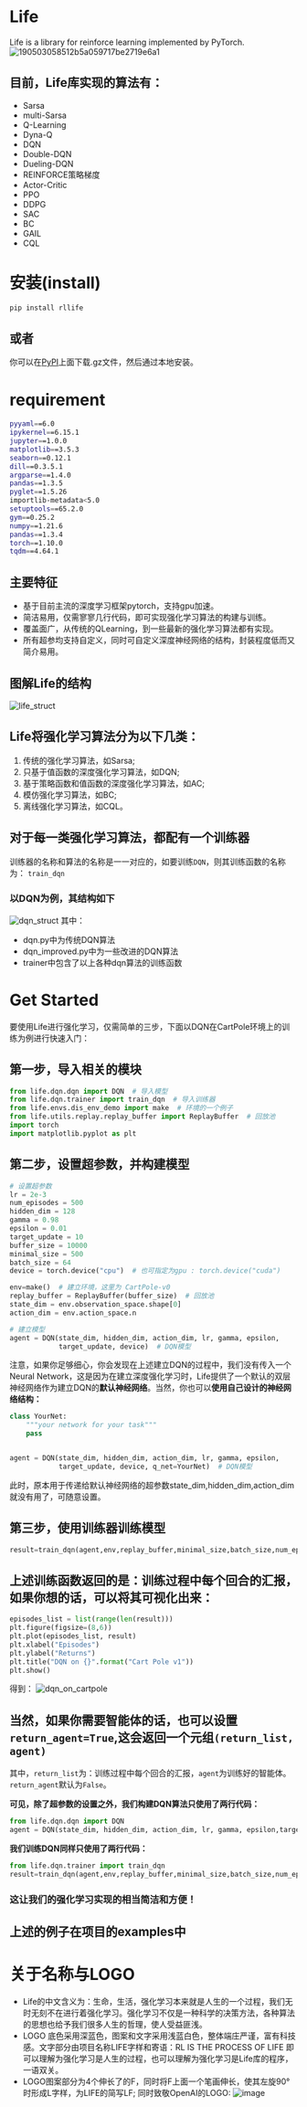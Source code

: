 # Life
Life is a library for reinforce learning implemented by PyTorch.
![190503058512b5a059717be2719e6a1](https://user-images.githubusercontent.com/106570281/220634585-7f9375f2-599f-479c-bceb-f624f9932528.jpg)
## 目前，Life库实现的算法有：
- Sarsa
- multi-Sarsa
- Q-Learning
- Dyna-Q
- DQN
- Double-DQN
- Dueling-DQN
- REINFORCE策略梯度
- Actor-Critic
- PPO
- DDPG
- SAC
- BC
- GAIL
- CQL
# 安装(install)
```bash
pip install rllife
```
## 或者
你可以在[PyPI](https://pypi.org/project/rllife/#files)上面下载.gz文件，然后通过本地安装。
# requirement
```bash
pyyaml==6.0
ipykernel==6.15.1
jupyter==1.0.0
matplotlib==3.5.3
seaborn==0.12.1
dill==0.3.5.1
argparse==1.4.0
pandas==1.3.5
pyglet==1.5.26
importlib-metadata<5.0
setuptools==65.2.0
gym==0.25.2
numpy==1.21.6
pandas==1.3.4
torch==1.10.0
tqdm==4.64.1
```
## 主要特征
- 基于目前主流的深度学习框架pytorch，支持gpu加速。
- 简洁易用，仅需寥寥几行代码，即可实现强化学习算法的构建与训练。
- 覆盖面广，从传统的QLearning，到一些最新的强化学习算法都有实现。
- 所有超参均支持自定义，同时可自定义深度神经网络的结构，封装程度低而又简介易用。
## 图解Life的结构
![life_struct](https://user-images.githubusercontent.com/106570281/221387421-566e1444-ea61-48ed-b68e-34ee1725560f.jpg)
## Life将强化学习算法分为以下几类：
1. 传统的强化学习算法，如Sarsa;
2. 只基于值函数的深度强化学习算法，如DQN;
3. 基于策略函数和值函数的深度强化学习算法，如AC;
4. 模仿强化学习算法，如BC;
5. 离线强化学习算法，如CQL。
## 对于每一类强化学习算法，都配有一个训练器
训练器的名称和算法的名称是一一对应的，如要训练```DQN```，则其训练函数的名称为：
```train_dqn```
### 以DQN为例，其结构如下
![dqn_struct](https://user-images.githubusercontent.com/106570281/221387444-67dc5dc9-4ba1-4707-9bcc-d8ae9abdb7cf.jpg)
其中：
- dqn.py中为传统DQN算法
- dqn_improved.py中为一些改进的DQN算法
- trainer中包含了以上各种dqn算法的训练函数
# Get Started
要使用Life进行强化学习，仅需简单的三步，下面以DQN在CartPole环境上的训练为例进行快速入门：
## 第一步，导入相关的模块
```python
from life.dqn.dqn import DQN  # 导入模型
from life.dqn.trainer import train_dqn  # 导入训练器
from life.envs.dis_env_demo import make  # 环境的一个例子
from life.utils.replay.replay_buffer import ReplayBuffer  # 回放池
import torch
import matplotlib.pyplot as plt
```
## 第二步，设置超参数，并构建模型
```python
# 设置超参数
lr = 2e-3
num_episodes = 500
hidden_dim = 128
gamma = 0.98
epsilon = 0.01
target_update = 10
buffer_size = 10000
minimal_size = 500
batch_size = 64
device = torch.device("cpu")  # 也可指定为gpu : torch.device("cuda")

env=make()  # 建立环境，这里为 CartPole-v0
replay_buffer = ReplayBuffer(buffer_size)  # 回放池
state_dim = env.observation_space.shape[0]
action_dim = env.action_space.n

# 建立模型
agent = DQN(state_dim, hidden_dim, action_dim, lr, gamma, epsilon,
            target_update, device)  # DQN模型
```
注意，如果你足够细心，你会发现在上述建立DQN的过程中，我们没有传入一个Neural Network，这是因为在建立深度强化学习时，Life提供了一个默认的双层神经网络作为建立DQN的**默认神经网络**。当然，你也可以**使用自己设计的神经网络结构：**
```python
class YourNet:
	"""your network for your task"""
	pass


agent = DQN(state_dim, hidden_dim, action_dim, lr, gamma, epsilon,
            target_update, device, q_net=YourNet)  # DQN模型
```
此时，原本用于传递给默认神经网络的超参数state_dim,hidden_dim,action_dim就没有用了，可随意设置。
## 第三步，使用训练器训练模型
```python
result=train_dqn(agent,env,replay_buffer,minimal_size,batch_size,num_episodes)
```
## 上述训练函数返回的是：训练过程中每个回合的汇报，如果你想的话，可以将其可视化出来：
```python
episodes_list = list(range(len(result)))
plt.figure(figsize=(8,6))
plt.plot(episodes_list, result)
plt.xlabel("Episodes")
plt.ylabel("Returns")
plt.title("DQN on {}".format("Cart Pole v1"))
plt.show()
```
得到：
![dqn_on_cartpole](https://user-images.githubusercontent.com/106570281/221387500-714d271b-51fa-43b5-9025-56dd4b5c76b7.png)
## 当然，如果你需要智能体的话，也可以设置```return_agent=True```,这会返回一个元组```(return_list, agent)```
其中，```return_list```为：训练过程中每个回合的汇报，```agent```为训练好的智能体。
```return_agent```默认为```False```。

**可见，除了超参数的设置之外，我们构建DQN算法只使用了两行代码：**
```python
from life.dqn.dqn import DQN
agent = DQN(state_dim, hidden_dim, action_dim, lr, gamma, epsilon,target_update, device)
```
**我们训练DQN同样只使用了两行代码：**
```python
from life.dqn.trainer import train_dqn
result=train_dqn(agent,env,replay_buffer,minimal_size,batch_size,num_episodes)
```
### 这让我们的强化学习实现的相当简洁和方便！

## 上述的例子在项目的examples中
# 关于名称与LOGO
- Life的中文含义为：生命，生活，强化学习本来就是人生的一个过程，我们无时无刻不在进行着强化学习。强化学习不仅是一种科学的决策方法，各种算法的思想也给予我们很多人生的哲理，使人受益匪浅。
- LOGO 底色采用深蓝色，图案和文字采用浅蓝白色，整体端庄严谨，富有科技感。文字部分由项目名称LIFE字样和寄语：RL IS THE PROCESS OF LIFE	即可以理解为强化学习是人生的过程，也可以理解为强化学习是Life库的程序，一语双关。
- LOGO图案部分为4个伸长了的F，同时将F上面一个笔画伸长，使其左旋90°时形成L字样，为LIFE的简写LF; 同时致敬OpenAI的LOGO:
![image](https://user-images.githubusercontent.com/106570281/221387550-49896c2c-dfa9-4f35-a2d6-56314e8cb44f.png)

